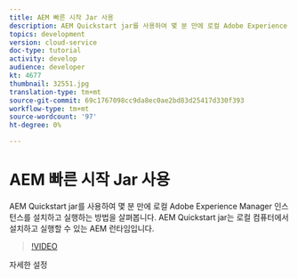 ```yaml
---
title: AEM 빠른 시작 Jar 사용
description: AEM Quickstart jar를 사용하여 몇 분 만에 로컬 Adobe Experience Manager 인스턴스를 설치하고 실행하는 방법을 살펴봅니다. AEM Quickstart jar는 로컬 컴퓨터에서 설치하고 실행할 수 있는 AEM 런타임입니다.
topics: development
version: cloud-service
doc-type: tutorial
activity: develop
audience: developer
kt: 4677
thumbnail: 32551.jpg
translation-type: tm+mt
source-git-commit: 69c1767098cc9da8ec0ae2bd83d25417d330f393
workflow-type: tm+mt
source-wordcount: '97'
ht-degree: 0%

---
```



# AEM 빠른 시작 Jar 사용

AEM Quickstart jar를 사용하여 몇 분 만에 로컬 Adobe Experience Manager 인스턴스를 설치하고 실행하는 방법을 살펴봅니다. AEM Quickstart jar는 로컬 컴퓨터에서 설치하고 실행할 수 있는 AEM 런타임입니다.

>[!VIDEO](https://video.tv.adobe.com/v/32551/?quality=12&learn=on)

자세한 설정